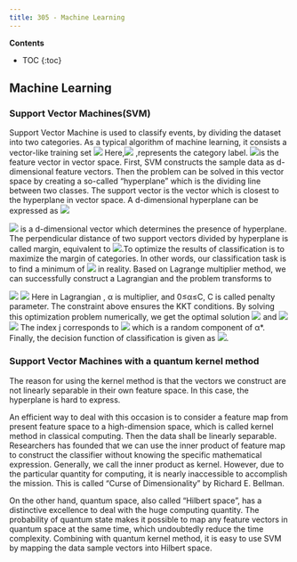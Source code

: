 ```yaml
---
title: 305 - Machine Learning 
---
```


**Contents**
* TOC
{:toc}


## Machine Learning 
### Support Vector Machines(SVM)
Support Vector Machine is used to classify events, by dividing the dataset into two categories. As a typical algorithm of machine learning, it consists a vector-like training set 
<img src="http://chart.googleapis.com/chart?cht=tx&chl= {(\mathbf{x_{1}},y_{1}),(\mathbf{x_{2}},y_{2}),...,(\mathbf{x_{i}},y_{i})}" style="border:none;">
Here,<img src="http://chart.googleapis.com/chart?cht=tx&chl=y_{i}\in {+1,-1}" style="border:none;">
  ,represents the category label. <img src="http://chart.googleapis.com/chart?cht=tx&chl=x_{i}\in \mathbb{R}^{d}" style="border:none;">is the feature vector in vector space.
First, SVM constructs the sample data as d-dimensional feature vectors. Then the problem can be solved in this vector space by creating a so-called “hyperplane” which is the dividing line between two classes. The support vector is the vector which is closest to the hyperplane in vector space. 
A d-dimensional hyperplane can be expressed as
<img src="http://chart.googleapis.com/chart?cht=tx&chl=\mathbf{w}\circ\mathbf{x} \plus b" style="border:none;"> 
 
<img src="http://chart.googleapis.com/chart?cht=tx&chl=\mathbf{w}" style="border:none;"> is a d-dimensional vector which determines the presence of hyperplane.
The perpendicular distance of two support vectors divided by hyperplane is called margin, equivalent to <img src="http://chart.googleapis.com/chart?cht=tx&chl=||\mathbf{w}||^{-1}" style="border:none;">.To optimize the results of classification is to maximize the margin of categories. In other words, our classification task is to find a minimum of <img src="http://chart.googleapis.com/chart?cht=tx&chl=||\mathbf{w}||" style="border:none;"> in reality.
Based on Lagrange multiplier method, we can successfully construct a Lagrangian and the problem transforms to

<img src="http://chart.googleapis.com/chart?cht=tx&chl=min L=\frac{1}{2}||\mathbf{w}||^{2}-\Sigma_{i=1}^{N}\alpha_{i}(y_{i}(\mathbf{w}\circ\mathbf{x}_{i}+b)-1)" style="border:none;"> 
<img src="http://chart.googleapis.com/chart?cht=tx&chl=s.t. \Sigma_{i=1}^{N}\alpha_{i}y_{i}=0" style="border:none;"> 
Here in Lagrangian , α is multiplier, and 0≤α≤C, C is called penalty parameter. The constraint above ensures the KKT conditions.
By solving this optimization problem numerically, we get the optimal solution  <img src="http://chart.googleapis.com/chart?cht=tx&chl=\alpha^{*}" style="border:none;"> and <img src="http://chart.googleapis.com/chart?cht=tx&chl=\mathbf{w}^{*}=\Sigma_{i=1}^{N}\alpha_{i}^{*}y_{i}x_{i}" style="border:none;"> <img src="http://chart.googleapis.com/chart?cht=tx&chl=b^{*}=y_{i}-\Sigma_{i=1}^{N}\alpha_{i}^{*}y_{i}(x_{i}x_{j})" style="border:none;"> The index j corresponds to <img src="http://chart.googleapis.com/chart?cht=tx&chl=\alpha_{j}>0" style="border:none;"> which is a random component of α*.
Finally, the decision function of classification is given as <img src="http://chart.googleapis.com/chart?cht=tx&chl=m=sign(\mathbf{w}^{*}\circ\mathbf{x}_{i}+b^{*})" style="border:none;">.

### Support Vector Machines with a quantum kernel method
The reason for using the kernel method is that the vectors we construct are not linearly separable in their own feature space. In this case, the hyperplane is hard to express.  

An efficient way to deal with this occasion is to consider a feature map from present feature space to a high-dimension space, which is called kernel method in classical computing. Then the data shall be linearly separable. Researchers has founded that we can use the inner product of feature map to construct the classifier without knowing the specific mathematical expression. Generally, we call the inner product as kernel. However, due to the particular quantity for computing, it is nearly inaccessible to accomplish the mission. This is called “Curse of Dimensionality” by Richard E. Bellman.  

On the other hand, quantum space, also called “Hilbert space”, has a distinctive excellence to deal with the huge computing quantity. The probability of quantum state makes it possible to map any feature vectors in quantum space at the same time, which undoubtedly reduce the time complexity. Combining with quantum kernel method, it is easy to use SVM by mapping the data sample vectors into Hilbert space. 
